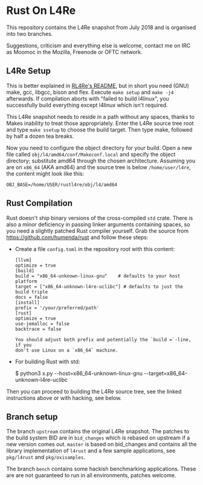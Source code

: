 # Rust On L4Re

This repository contains the L4Re snapshot from July 2018 and is organised
into two branches.

Suggestions, criticism and everything else is welcome, contact me on IRC as
Moomoc in the Mozilla, Freenode or OFTC network.

L4Re Setup
----------

This is better explained in [RL4Re's README](EADME.l4re), but in short you need
(GNU) make, gcc, libgcc, bison and flex. Execute `make setup` and `make -j4`
afterwards. If compilation aborts with "failed to build l4linux", you
successfully build everything except l4linux which isn't required.

This L4Re snapshot needs to reside in a path without any spaces, thanks to Makes
inability to treat those appropriately. Enter the L4Re source tree root and type
`make ssetup` to choose the build target. Then type make, followed by half a
dozen tea breaks.

Now you need to configure the object directory for your build. Open a new file
called `obj/l4/amd64/conf/Makeconf.local` and specify the object directory; substitute
amd64 through the chosen architecture. Assuming you are
on `x86_64` (AKA amd64) and the source tree is below `/home/user/l4re`, the
content might look like this:

    OBJ_BASE=/home/USER/rustl4re/obj/l4/amd64

Rust Compilation
----------------

Rust doesn't ship binary versions of the cross-compiled `std` crate. There is
also a minor deficiency in passing linker arguments containing spaces, so you
need a slightly patched Rust compiler yourself. Grab the source from
<https://github.com/humenda/rust> and follow these steps:

-   Create a file `config.toml` in the repository root with this content:

    ````
    [llvm]
    optimize = true
    [build]
    build = "x86_64-unknown-linux-gnu"    # defaults to your host platform
    target = ["x86_64-unknown-l4re-uclibc"] # defaults to just the build triple
    docs = false
    [install]
    prefix = '/your/preferred/path'
    [rust]
    optimize = true
    use-jemalloc = false
    backtrace = false

    You should adjust both prefix and potentially the `build =`-line, if you
    don't use Linux on a `x86_64` machine.
-   For building Rust with std:

    $ python3 x.py --host=x86_64-unknown-linux-gnu --target=x86_64-unknown-l4re-uclibc


Then you can proceed to building the L4Re source tree, see the linked
instructions above or with hacking, see below.

Branch setup
------------

The branch `upstream` contains the original L4Re snapshot. The patches to the
build system BID are in `bid_changes` which is rebased on upstream if a new
version comes out. `master` is based on bid_changes and contains all the library
implementation of `l4rust` and a few sample applications, see `pkg/l4rust` and `pkg/oxisamples`. 

The branch `bench` contains some hackish benchmarking applications. These are
are not guaranteed to run in all environments, patches welcome.
